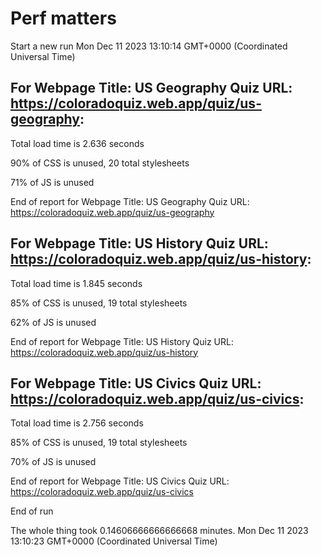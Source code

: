 # Perf matters


Start a new run
Mon Dec 11 2023 13:10:14 GMT+0000 (Coordinated Universal Time)








## For Webpage Title: US Geography Quiz URL: https://coloradoquiz.web.app/quiz/us-geography: 


Total load time is 2.636 seconds


90% of CSS is unused, 20 total stylesheets


71% of JS is unused


End of report for Webpage Title: US Geography Quiz URL: https://coloradoquiz.web.app/quiz/us-geography




## For Webpage Title: US History Quiz URL: https://coloradoquiz.web.app/quiz/us-history: 


Total load time is 1.845 seconds


85% of CSS is unused, 19 total stylesheets


62% of JS is unused


End of report for Webpage Title: US History Quiz URL: https://coloradoquiz.web.app/quiz/us-history




## For Webpage Title: US Civics Quiz URL: https://coloradoquiz.web.app/quiz/us-civics: 


Total load time is 2.756 seconds


85% of CSS is unused, 19 total stylesheets


70% of JS is unused


End of report for Webpage Title: US Civics Quiz URL: https://coloradoquiz.web.app/quiz/us-civics


End of run


The whole thing took 0.14606666666666668 minutes.
Mon Dec 11 2023 13:10:23 GMT+0000 (Coordinated Universal Time)




